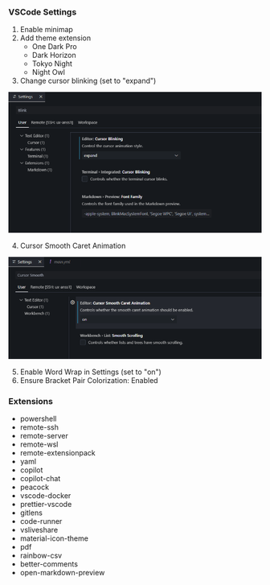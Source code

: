 ### VSCode Settings

1. Enable minimap
2. Add theme extension 
	- One Dark Pro
	- Dark Horizon
	- Tokyo Night
	- Night Owl
3. Change cursor blinking (set to "expand")

![gh_settings_blink](./assets/gh_settings_blink.png)

4. Cursor Smooth Caret Animation

![gh_settings_cursor_smooth](./assets/gh_settings_cursor_smooth.png)

5. Enable Word Wrap in Settings (set to "on")
6. Ensure Bracket Pair Colorization: Enabled

### Extensions

- powershell
- remote-ssh
- remote-server
- remote-wsl
- remote-extensionpack
- yaml
- copilot
- copilot-chat
- peacock
- vscode-docker
- prettier-vscode
- gitlens
- code-runner
- vsliveshare
- material-icon-theme
- pdf
- rainbow-csv
- better-comments
- open-markdown-preview